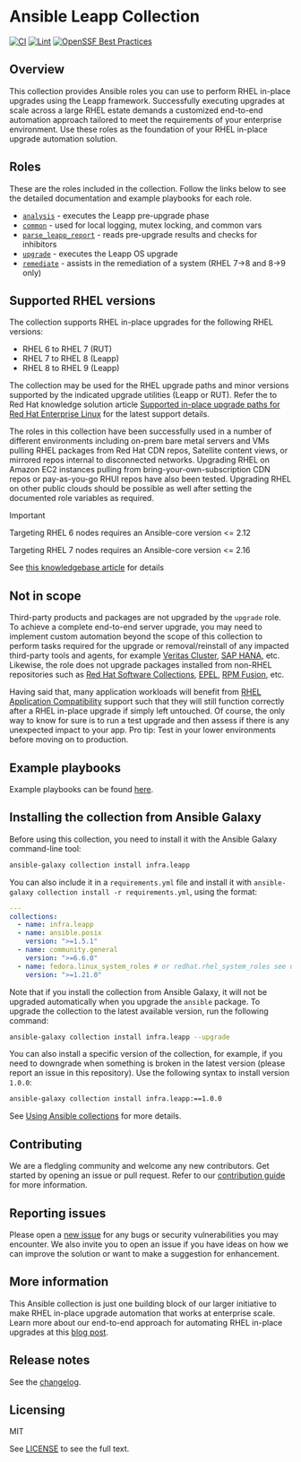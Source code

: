 # Ansible Leapp Collection

[![CI](https://github.com/redhat-cop/infra.leapp/workflows/CI/badge.svg?query=event%3Apush)](https://github.com/redhat-cop/infra.leapp/actions) [![Lint](https://github.com/redhat-cop/infra.leapp/workflows/Yaml%20and%20Ansible%20Lint/badge.svg?query=event%3Apush)](https://github.com/redhat-cop/infra.leapp/actions) [![OpenSSF Best Practices](https://bestpractices.coreinfrastructure.org/projects/7438/badge)](https://bestpractices.coreinfrastructure.org/projects/7438)

<!-- [![Codecov](https://img.shields.io/codecov/c/github/redhat-cop/infra.leapp)](https://codecov.io/gh/redhat-cop/infra.leapp) -->

## Overview

This collection provides Ansible roles you can use to perform RHEL in-place upgrades using the Leapp framework. Successfully executing upgrades at scale across a large RHEL estate demands a customized end-to-end automation approach tailored to meet the requirements of your enterprise environment. Use these roles as the foundation of your RHEL in-place upgrade automation solution.

## Roles

These are the roles included in the collection. Follow the links below to see the detailed documentation and example playbooks for each role.

- [`analysis`](https://github.com/redhat-cop/infra.leapp/tree/main/roles/analysis) - executes the Leapp pre-upgrade phase
- [`common`](https://github.com/redhat-cop/infra.leapp/tree/main/roles/common/) - used for local logging, mutex locking, and common vars
- [`parse_leapp_report`](https://github.com/redhat-cop/infra.leapp/tree/main/roles/parse_leapp_report/) - reads pre-upgrade results and checks for inhibitors
- [`upgrade`](https://github.com/redhat-cop/infra.leapp/tree/main/roles/upgrade/) - executes the Leapp OS upgrade
- [`remediate`](https://github.com/redhat-cop/infra.leapp/tree/main/roles/remediate/) - assists in the remediation of a system (RHEL 7->8 and 8->9 only)

## Supported RHEL versions

The collection supports RHEL in-place upgrades for the following RHEL versions:

- RHEL 6 to RHEL 7 (RUT)
- RHEL 7 to RHEL 8 (Leapp)
- RHEL 8 to RHEL 9 (Leapp)

The collection may be used for the RHEL upgrade paths and minor versions supported by the indicated upgrade utilities (Leapp or RUT). Refer the to Red Hat knowledge solution article [Supported in-place upgrade paths for Red Hat Enterprise Linux](https://access.redhat.com/articles/4263361) for the latest support details.

The roles in this collection have been successfully used in a number of different environments including on-prem bare metal servers and VMs pulling RHEL packages from Red Hat CDN repos, Satellite content views, or mirrored repos internal to disconnected networks. Upgrading RHEL on Amazon EC2 instances pulling from bring-your-own-subscription CDN repos or pay-as-you-go RHUI repos have also been tested. Upgrading RHEL on other public clouds should be possible as well after setting the documented role variables as required.

> [!IMPORTANT]
> Targeting RHEL 6 nodes requires an Ansible-core version <= 2.12
>
> Targeting RHEL 7 nodes requires an Ansible-core version <= 2.16
>
> See [this knowledgebase article](https://access.redhat.com/articles/6977724) for details

## Not in scope

Third-party products and packages are not upgraded by the `upgrade` role. To achieve a complete end-to-end server upgrade, you may need to implement custom automation beyond the scope of this collection to perform tasks required for the upgrade or removal/reinstall of any impacted third-party tools and agents, for example [Veritas Cluster](https://www.veritas.com/support/en_US/doc/infoscale_wp_upgradewithRedHat), [SAP HANA](https://access.redhat.com/solutions/5154031), etc. Likewise, the role does not upgrade packages installed from non-RHEL repositories such as [Red Hat Software Collections](https://access.redhat.com/support/policy/updates/rhscl), [EPEL](https://docs.fedoraproject.org/en-US/epel/), [RPM Fusion](https://rpmfusion.org/), etc.

Having said that, many application workloads will benefit from [RHEL Application Compatibility](https://access.redhat.com/articles/rhel8-abi-compatibility) support such that they will still function correctly after a RHEL in-place upgrade if simply left untouched. Of course, the only way to know for sure is to run a test upgrade and then assess if there is any unexpected impact to your app. Pro tip: Test in your lower environments before moving on to production.

## Example playbooks

Example playbooks can be found [here](https://github.com/redhat-cop/infra.leapp/tree/main/playbooks).

## Installing the collection from Ansible Galaxy

Before using this collection, you need to install it with the Ansible Galaxy command-line tool:

```bash
ansible-galaxy collection install infra.leapp
```

You can also include it in a `requirements.yml` file and install it with `ansible-galaxy collection install -r requirements.yml`, using the format:

```yaml
---
collections:
  - name: infra.leapp
  - name: ansible.posix
    version: ">=1.5.1"
  - name: community.general
    version: ">=6.6.0"
  - name: fedora.linux_system_roles # or redhat.rhel_system_roles see upgrade readme for more details
    version: ">=1.21.0"
```

Note that if you install the collection from Ansible Galaxy, it will not be upgraded automatically when you upgrade the `ansible` package. To upgrade the collection to the latest available version, run the following command:

```bash
ansible-galaxy collection install infra.leapp --upgrade
```

You can also install a specific version of the collection, for example, if you need to downgrade when something is broken in the latest version (please report an issue in this repository). Use the following syntax to install version `1.0.0`:

```bash
ansible-galaxy collection install infra.leapp:==1.0.0
```

See [Using Ansible collections](https://docs.ansible.com/ansible/devel/user_guide/collections_using.html) for more details.

## Contributing

We are a fledgling community and welcome any new contributors. Get started by opening an issue or pull request. Refer to our [contribution guide](CONTRIBUTING.md) for more information.

## Reporting issues

Please open a [new issue](https://github.com/redhat-cop/infra.leapp/issues/new/choose) for any bugs or security vulnerabilities you may encounter. We also invite you to open an issue if you have ideas on how we can improve the solution or want to make a suggestion for enhancement.

## More information

This Ansible collection is just one building block of our larger initiative to make RHEL in-place upgrade automation that works at enterprise scale. Learn more about our end-to-end approach for automating RHEL in-place upgrades at this [blog post](https://red.ht/bobblog).

## Release notes

See the [changelog](https://github.com/redhat-cop/infra.leapp/tree/main/CHANGELOG.rst).

## Licensing

MIT

See [LICENSE](LICENSE) to see the full text.
